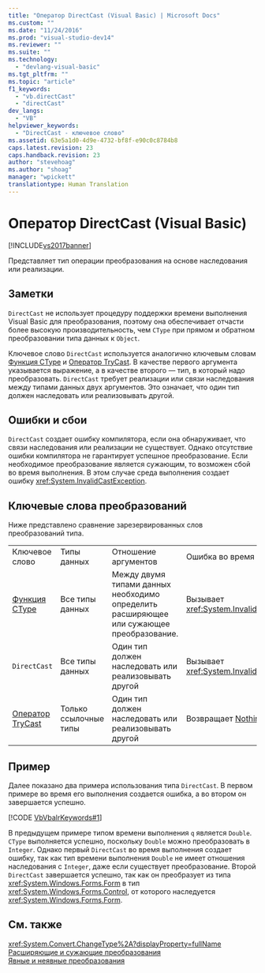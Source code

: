 ```yaml
---
title: "Оператор DirectCast (Visual Basic) | Microsoft Docs"
ms.custom: ""
ms.date: "11/24/2016"
ms.prod: "visual-studio-dev14"
ms.reviewer: ""
ms.suite: ""
ms.technology: 
  - "devlang-visual-basic"
ms.tgt_pltfrm: ""
ms.topic: "article"
f1_keywords: 
  - "vb.directCast"
  - "directCast"
dev_langs: 
  - "VB"
helpviewer_keywords: 
  - "DirectCast - ключевое слово"
ms.assetid: 63e5a1d0-4d9e-4732-bf8f-e90c0c8784b8
caps.latest.revision: 23
caps.handback.revision: 23
author: "stevehoag"
ms.author: "shoag"
manager: "wpickett"
translationtype: Human Translation
---
```

# Оператор DirectCast (Visual Basic)
[!INCLUDE[vs2017banner](../../../csharp/includes/vs2017banner.md)]

Представляет тип операции преобразования на основе наследования или реализации.  
  
## Заметки  
 `DirectCast` не использует процедуру поддержки времени выполнения Visual Basic для преобразования, поэтому она обеспечивает отчасти более высокую производительность, чем `CType` при прямом и обратном преобразовании типа данных к `Object`.  
  
 Ключевое слово `DirectCast` используется аналогично ключевым словам [Функция CType](../../../visual-basic/language-reference/functions/ctype-function.md) и [Оператор TryCast](../../../visual-basic/language-reference/operators/trycast-operator.md).  В качестве первого аргумента указывается выражение, а в качестве второго — тип, в который надо преобразовать.  `DirectCast` требует реализации или связи наследования между типами данных двух аргументов.  Это означает, что один тип должен наследовать или реализовывать другой.  
  
## Ошибки и сбои  
 `DirectCast` создает ошибку компилятора, если она обнаруживает, что связи наследования или реализации не существует.  Однако отсутствие ошибки компилятора не гарантирует успешное преобразование.  Если необходимое преобразование является сужающим, то возможен сбой во время выполнения.  В этом случае среда выполнения создает ошибку <xref:System.InvalidCastException>.  
  
## Ключевые слова преобразований  
 Ниже представлено сравнение зарезервированных слов преобразований типа.  
  
|||||  
|-|-|-|-|  
|Ключевое слово|Типы данных|Отношение аргументов|Ошибка во время выполнения|  
|[Функция CType](../../../visual-basic/language-reference/functions/ctype-function.md)|Все типы данных|Между двумя типами данных необходимо определить расширяющее или сужающее преобразование.|Вызывает <xref:System.InvalidCastException>|  
|`DirectCast`|Все типы данных|Один тип должен наследовать или реализовывать другой|Вызывает <xref:System.InvalidCastException>|  
|[Оператор TryCast](../../../visual-basic/language-reference/operators/trycast-operator.md)|Только ссылочные типы|Один тип должен наследовать или реализовывать другой|Возвращает [Nothing](../../../visual-basic/language-reference/nothing.md)|  
  
## Пример  
 Далее показано два примера использования типа `DirectCast`. В первом примере во время его выполнения создается ошибка, а во втором он завершается успешно.  
  
 [!CODE [VbVbalrKeywords#1](../CodeSnippet/VS_Snippets_VBCSharp/VbVbalrKeywords#1)]  
  
 В предыдущем примере типом времени выполнения `q` является `Double`.  `CType` выполняется успешно, поскольку `Double` можно преобразовать в `Integer`.  Однако первый `DirectCast` во время выполнения создает ошибку, так как тип времени выполнения `Double` не имеет отношения наследования с `Integer`, даже если существует преобразование.  Второй `DirectCast` завершается успешно, так как он преобразует из типа <xref:System.Windows.Forms.Form> в тип <xref:System.Windows.Forms.Control>, от которого наследуется <xref:System.Windows.Forms.Form>.  
  
## См. также  
 <xref:System.Convert.ChangeType%2A?displayProperty=fullName>   
 [Расширяющие и сужающие преобразования](../../../visual-basic/programming-guide/language-features/data-types/widening-and-narrowing-conversions.md)   
 [Явные и неявные преобразования](../../../visual-basic/programming-guide/language-features/data-types/implicit-and-explicit-conversions.md)